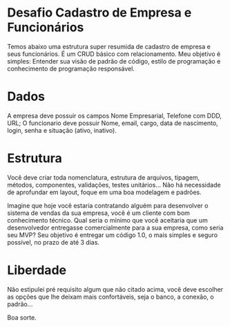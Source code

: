 # Desafio  Cadastro de Empresa e Funcionários

Temos abaixo uma estrutura super resumida de cadastro de empresa e seus funcionários. É um CRUD básico com relacionamento.
Meu objetivo é simples: Entender sua visão de padrão de código, estilo de programação e conhecimento de programação responsável.

# Dados

A empresa deve possuir os campos Nome Empresarial, Telefone com DDD, URL;
O funcionario deve possuir Nome, email, cargo, data de nascimento, login, senha e situação (ativo, inativo).

# Estrutura

Você deve criar toda nomenclatura, estrutura de arquivos, tipagem, métodos, componentes, validações, testes unitários… Não há necessidade de aprofundar em layout, foque em uma boa modelagem e padrões.

Imagine que hoje você estaria contratando alguém para desenvolver o sistema de vendas da sua empresa, você é um cliente com bom conhecimento técnico. Qual seria o mínimo que você aceitaria que um desenvolvedor entregasse comercialmente para a sua empresa, como seria seu MVP? 
Seu objetivo é entregar um código 1.0, o mais simples e seguro possível, no prazo de até 3 dias. 

# Liberdade

Não estipulei pré requisito algum que não citado acima, você deve escolher as opções que lhe deixam mais confortáveis, seja o banco, a conexão, o padrão...

Boa sorte.
